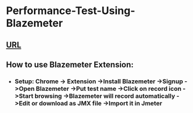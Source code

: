 # Performance-Test-Using-Blazemeter

## [URL](https://blazemeter.com)
## How to use Blazemeter Extension:
- ### Setup: Chrome -> Extension ->Install Blazemeter ->Signup ->Open Blazemeter ->Put test name ->Click on record icon ->Start browsing ->Blazemeter will record automatically ->Edit or download as JMX file ->Import it in Jmeter
